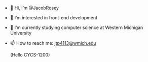 - 👋 Hi, I’m @JacobRosey
- 👀 I’m interested in front-end development
- 🌱 I’m currently studying computer science at Western Michigan University
- 📫 How to reach me: jtp4113@wmich.edu

  (Hello CYCS-1200)

<!---
JacobRosey/JacobRosey is a ✨ special ✨ repository because its `README.md` (this file) appears on your GitHub profile.
You can click the Preview link to take a look at your changes.
--->
